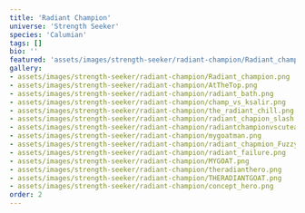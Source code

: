 ```yaml
---
title: 'Radiant Champion'
universe: 'Strength Seeker'
species: 'Calumian'
tags: []
bio: ''
featured: 'assets/images/strength-seeker/radiant-champion/Radiant_champion.png'
gallery:
- assets/images/strength-seeker/radiant-champion/Radiant_champion.png
- assets/images/strength-seeker/radiant-champion/AtTheTop.png
- assets/images/strength-seeker/radiant-champion/radiant_bath.png
- assets/images/strength-seeker/radiant-champion/champ_vs_ksalir.png
- assets/images/strength-seeker/radiant-champion/the_radiant_chill.png
- assets/images/strength-seeker/radiant-champion/radiant_chapion_slash.png
- assets/images/strength-seeker/radiant-champion/radiantchampionvscuteandfunny.png
- assets/images/strength-seeker/radiant-champion/mygoatman.png
- assets/images/strength-seeker/radiant-champion/radiant_chapmion_Fuzzy.png
- assets/images/strength-seeker/radiant-champion/radiant_failure.png
- assets/images/strength-seeker/radiant-champion/MYGOAT.png
- assets/images/strength-seeker/radiant-champion/theradianthero.png
- assets/images/strength-seeker/radiant-champion/THERADIANTGOAT.png
- assets/images/strength-seeker/radiant-champion/concept_hero.png
order: 2
---
```

